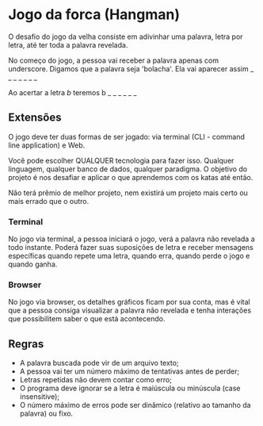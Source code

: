 # Jogo da forca (Hangman)

O desafio do jogo da velha consiste em adivinhar uma palavra, letra por letra, até ter toda a palavra revelada.

No começo do jogo, a pessoa vai receber a palavra apenas com underscore. Digamos que a palavra seja 'bolacha'. Ela vai aparecer assim _ _ _ _ _ _ _

Ao acertar a letra *b* teremos b _ _ _ _ _ _

## Extensões

O jogo deve ter duas formas de ser jogado: via terminal (CLI - command line application) e Web.

Você pode escolher QUALQUER tecnologia para fazer isso. Qualquer linguagem, qualquer banco de dados, qualquer paradigma. O objetivo do projeto é nos desafiar e aplicar o que aprendemos com os katas até então.

Não terá prêmio de melhor projeto, nem existirá um projeto mais certo ou mais errado que o outro.

### Terminal

No jogo via terminal, a pessoa iniciará o jogo, verá a palavra não revelada a todo instante. Poderá fazer suas suposições de letra e receber mensagens específicas quando repete uma letra, quando erra, quando perde o jogo e quando ganha.

### Browser

No jogo via browser, os detalhes gráficos ficam por sua conta, mas é vital que a pessoa consiga visualizar a palavra não revelada e tenha interações que possibilitem saber o que está acontecendo.

## Regras

* A palavra buscada pode vir de um arquivo texto;
* A pessoa vai ter um número máximo de tentativas antes de perder;
* Letras repetidas não devem contar como erro;
* O programa deve ignorar se a letra é maiúscula ou minúscula (case insensitive);
* O número máximo de erros pode ser dinâmico (relativo ao tamanho da palavra) ou fixo.
